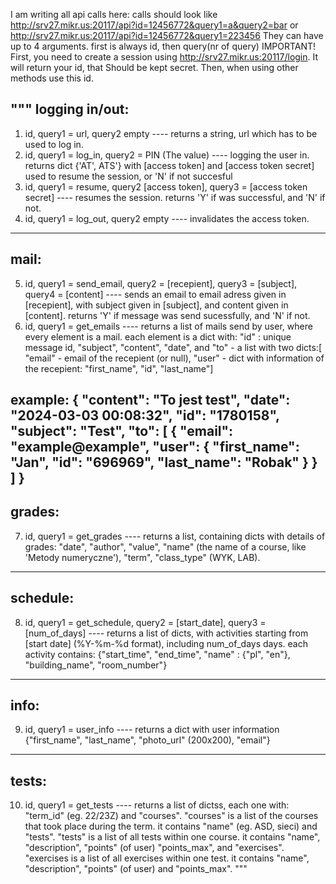 I am writing all api calls here:
calls should look like http://srv27.mikr.us:20117/api?id=12456772&query1=a&query2=bar or 
http://srv27.mikr.us:20117/api?id=12456772&query1=223456
They can have up to 4 arguments. first is always id, then query(nr of query)
IMPORTANT! First, you need to create a session using http://srv27.mikr.us:20117/login. It will return your id, that
Should be kept secret. Then, when using other methods use this id.

"""
logging in/out:
---------
1. id, query1 = url, query2 empty ---- returns a string, url which has to be used to log in.
2. id, query1 = log_in, query2 = PIN (The value)  ---- logging the user in. 
returns dict {'AT', ATS'} with [access token] and [access token secret] used to resume the session, or 'N' if not succesful
3. id, query1 = resume, query2 [access token], query3 = [access token secret] ---- resumes the session.
returns 'Y' if was successful, and 'N' if not.
4. id, query1 = log_out, query2 empty ---- invalidates the access token.
---------
mail:
---------
5. id, query1 = send_email, query2 = [recepient], query3 = [subject], query4 = [content] ---- sends an email to
email adress given in [recepient], with subject given in [subject], and content given in [content].
returns 'Y' if message was send sucessfully, and 'N' if not.
6. id, query1 = get_emails ---- returns a list of mails send by user, where every element is a mail.
each element is a dict with: "id" : unique message id, "subject", "content", "date", 
and "to" - a list with two dicts:[ "email" - email of the recepient (or null), 
"user" - dict with information of the recepient: "first_name", "id", "last_name"]

example:
    {
        "content": "To jest test",
        "date": "2024-03-03 00:08:32",
        "id": "1780158",
        "subject": "Test",
        "to": [
            {
                "email": "example@example",
                "user": {
                    "first_name": "Jan",
                    "id": "696969",
                    "last_name": "Robak"
                }
            }
        ]
    }
---------
grades:
---------
7. id, query1 = get_grades ---- returns a list, containing dicts with details of grades: "date", "author",
"value", "name" (the name of a course, like 'Metody numeryczne'), "term", "class_type" (WYK, LAB).
---------
schedule:
---------
8. id, query1 = get_schedule, query2 = [start_date], query3 = [num_of_days] ---- returns a list of dicts,
with activities starting from [start date] (%Y-%m-%d format), including num_of_days days.
each activity contains: {"start_time", "end_time", "name" : {"pl", "en"}, "building_name", "room_number"}
---------
info:
---------
9. id, query1 = user_info ---- returns a dict with user information {"first_name", "last_name", "photo_url" (200x200), "email"}
---------
tests:
---------
10. id, query1 = get_tests ---- returns a list of dictss, each one with: "term_id" (eg. 22/23Z) and "courses".
"courses" is a list of the courses that took place during the term. it contains "name" (eg. ASD, sieci) and "tests".
"tests" is a list of all tests within one course. it contains "name", "description", "points" (of user) "points_max", and "exercises".
"exercises is a list of all exercises within one test. it contains "name", "description", "points" (of user) and "points_max".
"""